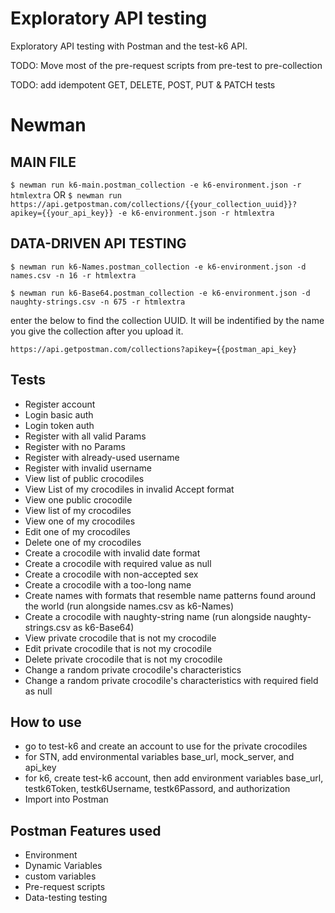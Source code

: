 # Exploratory API testing
Exploratory API testing with Postman and the test-k6 API.

TODO: Move most of the pre-request scripts from pre-test to pre-collection

TODO: add idempotent GET, DELETE, POST, PUT & PATCH tests

# Newman

## MAIN FILE

``
 $ newman run k6-main.postman_collection -e k6-environment.json -r htmlextra
``
OR
``
 $ newman run https://api.getpostman.com/collections/{{your_collection_uuid}}?apikey={{your_api_key}} -e k6-environment.json -r htmlextra
``

## DATA-DRIVEN API TESTING

``
 $ newman run k6-Names.postman_collection -e k6-environment.json -d names.csv -n 16 -r htmlextra
``

``
 $ newman run k6-Base64.postman_collection -e k6-environment.json -d naughty-strings.csv -n 675 -r htmlextra
``



enter the below to find the collection UUID. It will be indentified by the name you give the collection after you upload it.

``
https://api.getpostman.com/collections?apikey={{postman_api_key} 
``
 

## Tests
- Register account
- Login basic auth
- Login token auth
- Register with all valid Params
- Register with no Params
- Register with already-used username
- Register with invalid username
- View list of public crocodiles
- View List of my crocodiles in invalid Accept format
- View one public crocodile
- View list of my crocodiles
- View one of my crocodiles
- Edit one of my crocodiles 
- Delete one of my crocodiles
- Create a crocodile with invalid date format
- Create a crocodile with required value as null
- Create a crocodile with non-accepted sex
- Create a crocodile with a too-long name
- Create names with formats that resemble name patterns found around the world (run alongside names.csv as k6-Names)
- Create a crocodile with naughty-string name (run alongside naughty-strings.csv as k6-Base64)
- View private crocodile that is not my crocodile
- Edit private crocodile that is not my crocodile
- Delete private crocodile that is not my crocodile
- Change a random private crocodile's characteristics
- Change a random private crocodile's characteristics with required field as null

## How to use
- go to test-k6 and create an account to use for the private crocodiles
- for STN, add environmental variables base_url, mock_server, and api_key
- for k6, create test-k6 account, then add environment variables base_url, testk6Token, testk6Username, testk6Passord, and authorization
- Import into Postman

## Postman Features used
- Environment
- Dynamic Variables
- custom variables
- Pre-request scripts
- Data-testing testing
